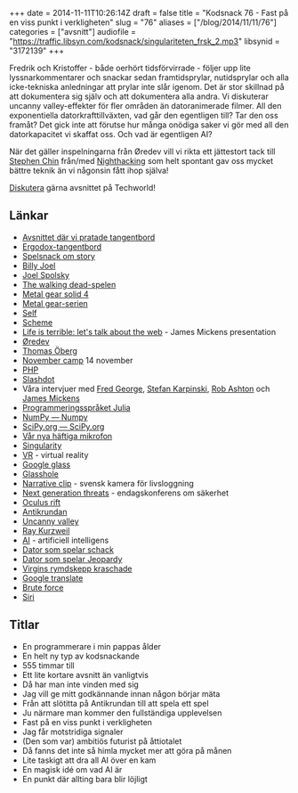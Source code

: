 +++
date = 2014-11-11T10:26:14Z
draft = false
title = "Kodsnack 76 - Fast på en viss punkt i verkligheten"
slug = "76"
aliases = ["/blog/2014/11/11/76"]
categories = ["avsnitt"]
audiofile = "https://traffic.libsyn.com/kodsnack/singulariteten_frsk_2.mp3"
libsynid = "3172139"
+++

Fredrik och Kristoffer - både oerhört tidsförvirrade -  följer upp lite lyssnarkommentarer och snackar sedan framtidsprylar, nutidsprylar och alla icke-tekniska anledningar att prylar inte slår igenom. Det är stor skillnad på att dokumentera sig själv och att dokumentera alla andra. Vi diskuterar uncanny valley-effekter för fler områden än datoranimerade filmer. All den exponentiella datorkrafttillväxten, vad går den egentligen till? Tar den oss framåt? Det gick inte att förutse hur många onödiga saker vi gör med all den datorkapacitet vi skaffat oss. Och vad är egentligen AI?

När det gäller inspelningarna från Øredev vill vi rikta ett jättestort tack till [Stephen Chin](https://www.twitter.com/steveonjava) från/med [Nighthacking](http://nighthacking.com) som helt spontant gav oss mycket bättre teknik än vi någonsin fått ihop själva!

[Diskutera](http://techworld.idg.se/2.2524/1.592412) gärna avsnittet på Techworld!

## Länkar ##
* [Avsnittet där vi pratade tangentbord](http://kodsnack.se/74/)
* [Ergodox-tangentbord](http://www.ergodox.org)
* [Spelsnack om story](http://kodsnack.se/72/)
* [Billy Joel](http://en.wikipedia.org/wiki/Billy_Joel)
* [Joel Spolsky](http://en.wikipedia.org/wiki/Joel_Spolsky)
* [The walking dead-spelen](http://en.wikipedia.org/wiki/The_Walking_Dead_%28video_game%29)
* [Metal gear solid 4](http://en.wikipedia.org/wiki/Metal_Gear_Solid_4:_Guns_of_the_Patriots)
* [Metal gear-serien](http://en.wikipedia.org/wiki/Metal_Gear)
* [Self](http://en.wikipedia.org/wiki/Self_%28programming_language%29)
* [Scheme](http://en.wikipedia.org/wiki/Scheme_%28programming_language%29)
* [Life is terrible: let's talk about the web](http://vimeo.com/111122950) - James Mickens presentation
* [Øredev](http://oredev.org/)
* [Thomas Öberg](http://sv.wikipedia.org/wiki/Thomas_%C3%96berg)
* [November camp](http://www.symfony.se/november-camp) 14 november
* [PHP](http://www.php.net)
* [Slashdot](http://www.slashdot.org)
* Våra intervjuer med [Fred George](http://nighthacking.com/kodsnack-interviewing-fred-george/), [Stefan Karpinski](http://nighthacking.com/kodsnack-interviewing-stefan-karpinski/), [Rob Ashton](http://nighthacking.com/kodsnack-interviewing-rob-ashton/) och [James Mickens](http://nighthacking.com/kodsnack-interviewing-james-mickens/)
* [Programmeringsspråket Julia](http://julialang.org)
* [NumPy — Numpy](http://www.numpy.org/)
* [SciPy.org — SciPy.org](http://www.scipy.org/)
* [Vår nya häftiga mikrofon](http://www.zoom.co.jp/products/h2n) 
* [Singularity](http://en.wikipedia.org/wiki/Technological_singularity)
* [VR](http://en.wikipedia.org/wiki/Virtual_reality) - virtual reality
* [Google glass](http://en.wikipedia.org/wiki/Google_Glass)
* [Glasshole](http://nypost.com/2014/07/14/is-google-glass-cool-or-just-plain-creepy/)
* [Narrative clip](http://getnarrative.com) - svensk kamera för livsloggning
* [Next generation threats](http://techworld.event.idg.se/event/ngt14/) - endagskonferens om säkerhet
* [Oculus rift](http://en.wikipedia.org/wiki/Oculus_Rift)
* [Antikrundan](http://sv.wikipedia.org/wiki/Antikrundan)
* [Uncanny valley](http://en.wikipedia.org/wiki/Uncanny_valley)
* [Ray Kurzweil](http://en.wikipedia.org/wiki/Ray_Kurzweil)
* [AI](http://en.wikipedia.org/wiki/Artificial_intelligence) - artificiell intelligens
* [Dator som spelar schack](http://en.wikipedia.org/wiki/Deep_Blue_%28chess_computer%29)
* [Dator som spelar Jeopardy](http://en.wikipedia.org/wiki/Watson_%28computer%29)
* [Virgins rymdskepp kraschade](http://en.wikipedia.org/wiki/VSS_Enterprise_crash)
* [Google translate](https://translate.google.com)
* [Brute force](http://en.wikipedia.org/wiki/Proof_by_exhaustion)
* [Siri](http://en.wikipedia.org/wiki/Siri)

## Titlar ##
* En programmerare i min pappas ålder
* En helt ny typ av kodsnackande
* 555 timmar till
* Ett lite kortare avsnitt än vanligtvis
* Då har man inte vinden med sig
* Jag vill ge mitt godkännande innan någon börjar mäta
* Från att slötitta på Antikrundan till att spela ett spel
* Ju närmare man kommer den fullständiga upplevelsen
* Fast på en viss punkt i verkligheten
* Jag får motstridiga signaler
* (Den som var) ambitiös futurist på åttiotalet
* Då fanns det inte så himla mycket mer att göra på månen 
* Lite taskigt att dra all AI över en kam
* En magisk idé om vad AI är
* En punkt där allting bara blir löjligt
